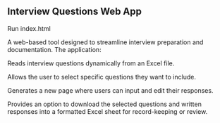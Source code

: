 ## Interview Questions Web App

Run index.html

A web-based tool designed to streamline interview preparation and documentation. The application:

Reads interview questions dynamically from an Excel file.

Allows the user to select specific questions they want to include.

Generates a new page where users can input and edit their responses.

Provides an option to download the selected questions and written responses into a formatted Excel sheet for record-keeping or review.
